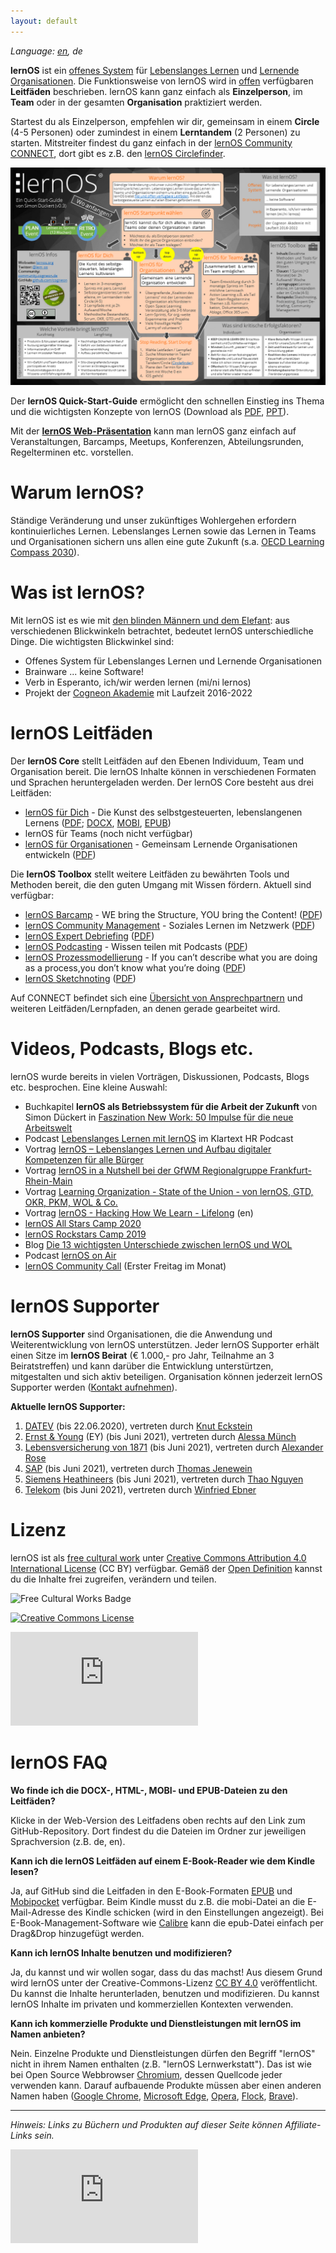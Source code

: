 ```yaml
---
layout: default
---
```

*Language: [en](/lernos/en), de*

**lernOS** ist ein [offenes System](https://de.wikipedia.org/wiki/Offenes_System) für [Lebenslanges Lernen](https://de.wikipedia.org/wiki/Lebenslanges_Lernen) und [Lernende Organisationen](https://de.wikipedia.org/wiki/Lernende_Organisation). Die Funktionsweise von lernOS wird in [offen](https://opendefinition.org/od/2.1/de/) verfügbaren **Leitfäden** beschrieben. lernOS kann ganz einfach als **Einzelperson**, im **Team** oder in der gesamten **Organisation** praktiziert werden.

Startest du als Einzelperson, empfehlen wir dir, gemeinsam in einem **Circle** (4-5 Personen) oder zumindest in einem **Lerntandem** (2 Personen) zu starten. Mitstreiter findest du ganz einfach in der [lernOS Community CONNECT](https://community.cogneon.de), dort gibt es z.B. den [lernOS Circlefinder](https://community.cogneon.de/c/lernos/lernos-circlefinder/).

![lernOS Quick-Start-Guide (Version 0.3)](./images/lernOS-Quick-Start-Guide-de-v03.png)

Der **lernOS Quick-Start-Guide** ermöglicht den schnellen Einstieg ins Thema und die wichtigsten Konzepte von lernOS (Download als [PDF](./downloads/lernOS-Quick-Start-Guide-de-v03.pdf), [PPT](./downloads/lernOS-Quick-Start-Guide-de-v03.pptx)).

Mit der **[lernOS Web-Präsentation](https://cogneon.github.io/lernos/presentation/de/)** kann man lernOS ganz einfach auf Veranstaltungen, Barcamps, Meetups, Konferenzen, Abteilungsrunden, Regelterminen etc. vorstellen.

# Warum lernOS?
Ständige Veränderung und unser zukünftiges Wohlergehen erfordern kontinuierliches Lernen. Lebenslanges Lernen sowie das Lernen in Teams und Organisationen sichern uns allen eine gute Zukunft (s.a. [OECD Learning Compass 2030](https://www.oecd.org/education/2030-project/teaching-and-learning/learning/)).

# Was ist lernOS?

Mit lernOS ist es wie mit [den blinden Männern und dem Elefant](https://de.wikipedia.org/wiki/Die_blinden_M%C3%A4nner_und_der_Elefant): aus verschiedenen Blickwinkeln betrachtet, bedeutet lernOS unterschiedliche Dinge. Die wichtigsten Blickwinkel sind:

* Offenes System für Lebenslanges Lernen und Lernende Organisationen
* Brainware ... keine Software!
* Verb in Esperanto, ich/wir werden lernen (mi/ni lernos)
* Projekt der [Cogneon Akademie](https://lernos.org) mit Laufzeit 2016-2022

# lernOS Leitfäden
Der **lernOS Core** stellt Leitfäden auf den Ebenen Individuum, Team und Organisation bereit. Die lernOS Inhalte können in verschiedenen Formaten und Sprachen heruntergeladen werden. Der lernOS Core besteht aus drei Leitfäden:

* [lernOS für Dich](https://cogneon.github.io/lernos-for-you/de/) - Die Kunst des selbstgesteuerten, lebenslangenen Lernens ([PDF](https://raw.githubusercontent.com/cogneon/lernos-for-you/master/de/lernOS-fuer-Dich-Leitfaden.pdf); [DOCX](https://raw.githubusercontent.com/cogneon/lernos-for-you/master/de/lernOS-fuer-Dich-Leitfaden.docx), [MOBI](https://raw.githubusercontent.com/cogneon/lernos-for-you/master/de/lernOS-fuer-Dich-Leitfaden.mobi), [EPUB](https://raw.githubusercontent.com/cogneon/lernos-for-you/master/de/lernOS-fuer-Dich-Leitfaden.epub))
* lernOS für Teams (noch nicht verfügbar)
* [lernOS für Organisationen](https://cogneon.github.io/lernos-for-organizations/de/) - Gemeinsam Lernende Organisationen entwickeln ([PDF](https://raw.githubusercontent.com/cogneon/lernos-for-organizations/master/de/lernOS-Guide-for-Organizations-de.pdf))

Die **lernOS Toolbox** stellt weitere Leitfäden zu bewährten Tools und Methoden bereit, die den guten Umgang mit Wissen fördern. Aktuell sind verfügbar:

* [lernOS Barcamp](https://cogneon.github.io/lernos-barcamp/de/) - WE bring the Structure, YOU bring the Content! ([PDF](https://raw.githubusercontent.com/cogneon/lernos-barcamp/master/de/lernOS-Barcamp-Guide-de.pdf))
* [lernOS Community Management](https://cogneon.github.io/lernos-cmgmt/de/) - Soziales Lernen im Netzwerk ([PDF](https://raw.githubusercontent.com/cogneon/lernos-cmgmt/master/de/lernOS-Community-Management-Guide-de.pdf))
* [lernOS Expert Debriefing](https://cogneon.github.io/lernos-expert-debriefing/de/) ([PDF](https://raw.githubusercontent.com/cogneon/lernos-expert-debriefing/master/de/lernOS-expert-debriefing-Guide-de.pdf))
* [lernOS Podcasting](https://cogneon.github.io/lernos-podcasting/de/) - Wissen teilen mit Podcasts ([PDF](https://raw.githubusercontent.com/cogneon/lernos-podcasting/master/de/lernOS-Podcasting-Guide-de.pdf))
* [lernOS Prozessmodellierung](https://github.com/cogneon/lernos-cmgmt) - If you can’t describe what you are doing as a process,you don’t know what you’re doing ([PDF](https://github.com/cogneon/lernos-prozessmodellierung/releases/download/1.0/lernOS-Prozessmodellierung-de.pdf))
* [lernOS Sketchnoting](https://cogneon.github.io/lernos-sketchnoting/de/) ([PDF](https://raw.githubusercontent.com/cogneon/lernos-sketchnoting/master/de/lernOS-Sketchnoting-Guide-de.pdf))

Auf CONNECT befindet sich eine [Übersicht von Ansprechpartnern](https://community.cogneon.de/t/lernos-ansprechpartner/1845) und weiteren Leitfäden/Lernpfaden, an denen gerade gearbeitet wird.

# Videos, Podcasts, Blogs etc.

lernOS wurde bereits in vielen Vorträgen, Diskussionen, Podcasts, Blogs etc. besprochen. Eine kleine Auswahl:

* Buchkapitel **lernOS als Betriebssystem für die Arbeit der Zukunft** von Simon Dückert in [Faszination New Work: 50 Impulse für die neue Arbeitswelt](https://amzn.to/3issdMx)
* Podcast [Lebenslanges Lernen mit lernOS](https://fyyd.de/episode/5173375) im Klartext HR Podcast
* Vortrag [lernOS – Lebenslanges Lernen und Aufbau digitaler Kompetenzen für alle Bürger](https://www.youtube.com/watch?v=Wfe7HsqvqrQ)
* Vortrag [lernOS in a Nutshell bei der GfWM Regionalgruppe Frankfurt-Rhein-Main](https://www.youtube.com/watch?v=F5-f61GvXE4)
* Vortrag [Learning Organization - State of the Union - von lernOS, GTD, OKR, PKM, WOL & Co.](https://www.youtube.com/watch?v=H3O3eAY7XrI)
* Vortrag [lernOS - Hacking How We Learn - Lifelong](https://www.youtube.com/watch?v=7atMXYyzkBc&t=16s) (en)
* [lernOS All Stars Camp 2020](https://wiki.cogneon.de/loscamp20)
* [lernOS Rockstars Camp 2019](https://community.cogneon.de/t/1-lernos-rockstars-camp/)
* Blog [Die 13 wichtigsten Unterschiede zwischen lernOS und WOL](https://cogneon.de/2019/07/13/di3-13-wichtigsten-unterschiede-zwischen-lernos-und-wol/)
* Podcast [lernOS on Air](https://cogneon.de/loa)
* [lernOS Community Call](https://www.youtube.com/watch?v=-YKT2dD_C10&list=PLsDEDkLIwmRytb196veslnu2JiK9_dTqy) (Erster Freitag im Monat)

# lernOS Supporter

**lernOS Supporter** sind Organisationen, die die Anwendung und Weiterentwicklung von lernOS unterstützen. Jeder lernOS Supporter erhält einen Sitze im **lernOS Beirat** (€ 1.000,- pro Jahr, Teilnahme an 3 Beiratstreffen) und kann darüber  die Entwicklung unterstürtzen, mitgestalten und sich aktiv beteiligen.  Organisation können jederzeit lernOS Supporter werden ([Kontakt aufnehmen](https://cogneon.de/kontakt)).

**Aktuelle lernOS Supporter:**

1. [DATEV](https://www.datev.de) (bis 22.06.2020), vertreten durch [Knut Eckstein](https://www.xing.com/profile/Knut_Eckstein)
2. [Ernst & Young](https://www.ey.com) (EY) (bis Juni 2021), vertreten durch [Alessa Münch](https://www.linkedin.com/in/alessamuench/)
3. [Lebensversicherung von 1871](https://www.lv1871.de) (bis Juni 2021), vertreten durch [Alexander Rose](https://www.linkedin.com/in/alexander-rose-loci/)
4. [SAP](https://www.sap.com) (bis Juni 2021), vertreten durch [Thomas Jenewein](https://www.linkedin.com/in/thomasjenewein/)
5. [Siemens Heathineers](https://www.siemens-healthineers.com) (bis Juni 2021), vertreten durch [Thao Nguyen](https://www.linkedin.com/in/thao-nguyen-b19545148/)
6. [Telekom](https://www.telekom.de) (bis Juni 2021), vertreten durch [Winfried Ebner](https://www.linkedin.com/in/winfried-ebner/)

# Lizenz

lernOS ist als [free cultural work](https://creativecommons.org/share-your-work/public-domain/freeworks/) unter [Creative Commons Attribution 4.0 International License](https://creativecommons.org/licenses/by/4.0/) (CC BY) verfügbar. Gemäß der [Open Definition](https://opendefinition.org/od/2.1/de/) kannst du die Inhalte frei zugreifen, verändern und teilen.

![Free Cultural Works Badge](https://upload.wikimedia.org/wikipedia/commons/thumb/b/b7/Approved-for-free-cultural-works.svg/240px-Approved-for-free-cultural-works.svg.png)

<a rel="license" href="http://creativecommons.org/licenses/by/4.0/" target="_blank"><img alt="Creative Commons License" style="border-width:0" src="https://i.creativecommons.org/l/by/4.0/88x31.png" /></a>

![](https://analytics.cogneon.de/piwik.php?idsite=3&amp;rec=1)

# lernOS FAQ
**Wo finde ich die DOCX-, HTML-, MOBI- und EPUB-Dateien zu den Leitfäden?**

Klicke in der Web-Version des Leitfadens oben rechts auf den Link zum GitHub-Repository. Dort findest du die Dateien im Ordner zur jeweiligen Sprachversion (z.B. de, en).

**Kann ich die lernOS Leitfäden auf einem E-Book-Reader wie dem Kindle lesen?**

Ja, auf GitHub sind die Leitfaden in den E-Book-Formaten [EPUB](https://de.wikipedia.org/wiki/EPUB) und [Mobipocket](https://de.wikipedia.org/wiki/Mobipocket) verfügbar. Beim Kindle musst du z.B. die mobi-Datei an die E-Mail-Adresse des Kindle schicken (wird in den Einstellungen angezeigt). Bei E-Book-Management-Software wie [Calibre](https://calibre-ebook.com/) kann die epub-Datei einfach per Drag&Drop hinzugefügt werden.

**Kann ich lernOS Inhalte benutzen und modifizieren?**

Ja, du kannst und wir wollen sogar, dass du das machst! Aus diesem Grund wird lernOS unter der Creative-Commons-Lizenz [CC BY 4.0](https://creativecommons.org/licenses/by/4.0/) veröffentlicht. Du kannst die Inhalte herunterladen, benutzen und modifizieren. Du kannst lernOS Inhalte im privaten und kommerziellen Kontexten verwenden.

**Kann ich kommerzielle Produkte und Dienstleistungen mit lernOS im Namen anbieten?**

Nein. Einzelne Produkte und Dienstleistungen dürfen den Begriff "lernOS" nicht in ihrem Namen enthalten (z.B. "lernOS Lernwerkstatt"). Das ist wie bei Open Source Webbrowser [Chromium](https://www.chromium.org/Home), dessen Quellcode jeder verwenden kann. Darauf aufbauende Produkte müssen aber einen anderen Namen haben ([Google Chrome](https://de.wikipedia.org/wiki/Google_Chrome), [Microsoft Edge](https://de.wikipedia.org/wiki/Microsoft_Edge), [Opera](https://de.wikipedia.org/wiki/Opera_(Browser)), [Flock](https://de.wikipedia.org/wiki/Flock_(Browser)), [Brave](https://de.wikipedia.org/wiki/Brave_(Browser))).

----

*Hinweis: Links zu Büchern und Produkten auf dieser Seite können Affiliate-Links sein.*

![](https://analytics.cogneon.de/piwik.php?idsite=3&amp;rec=1)